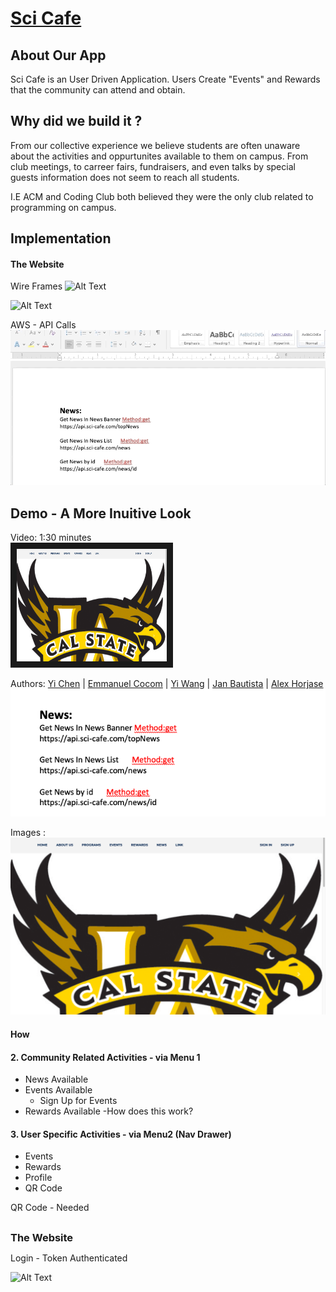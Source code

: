 # [Sci Cafe](https://sci-cafe.com/home)


## About Our App
Sci Cafe is an User Driven Application. Users Create "Events" and Rewards that the community can attend and obtain. 

## Why did we build it ?
From our collective experience we believe students are often unaware about the activities and oppurtunites available to them on campus. From club meetings, to carreer fairs, fundraisers, and even talks by special guests information does not seem to reach all students. 

I.E ACM and Coding Club both believed they were the only club related to programming on campus. 


## Implementation

#### The Website 

Wire Frames
![Alt Text](https://github.com/android-dev-team-11/science-cafe/blob/master/meta_resources/wire_frames.gif)


![Alt Text](https://github.com/android-dev-team-11/science-cafe/blob/master/meta_resources/website_gif.gif)


AWS - API Calls
![Alt Text](https://github.com/android-dev-team-11/science-cafe/blob/master/meta_resources/api_calls_doc.gif)



## Demo - A More Inuitive Look
Video: 1:30 minutes
<br/>
<a href="https://www.youtube.com/watch?v=05iNw6LFs10" target="_blank"><img src="https://github.com/android-dev-team-11/science-cafe/blob/master/meta_resources/Website.png" 
alt="IMAGE ALT TEXT HERE" width="240" height="180" border="10" /></a>





Authors: [Yi Chen](https://github.com/chenyii426) | [Emmanuel Cocom](https://github.com/emmanuelcodev) | [Yi Wang](https://github.com/superhotdogzz) | [Jan Bautista](https://github.com/janB003) | [Alex Horjase](https://github.com/AHorejsi) 
![alt text](https://github.com/android-dev-team-11/science-cafe/blob/master/meta_resources/Api_Calls.png "Logo Api Documentation 1")





Images :
![Home Page Image](https://github.com/android-dev-team-11/science-cafe/blob/master/meta_resources/Website.png "Logo Home Page Image")



#### How 

#### 2. Community Related Activities - via Menu 1
  - News Available
  - Events Available  
    - Sign Up for Events
  - Rewards Available
    -How does this work?

#### 3. User Specific Activities - via  Menu2 (Nav Drawer)
  - Events
  - Rewards
  - Profile
  - QR Code

QR Code - Needed



##



<summary><h3 style="display: inline;">The Website</h3>  </summary>



Login - Token Authenticated


![Alt Text](https://github.com/android-dev-team-11/science-cafe/blob/master/meta_resources/website_gif.gif)


